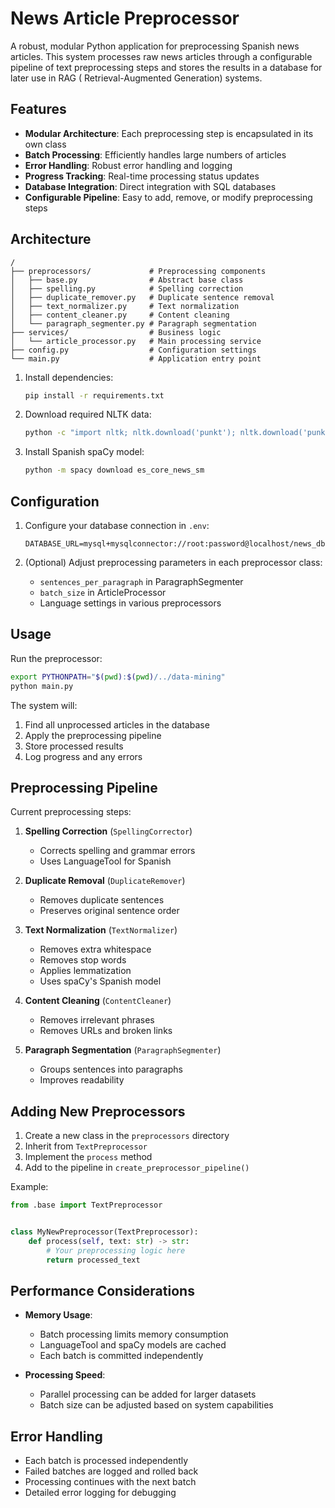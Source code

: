 # News Article Preprocessor

A robust, modular Python application for preprocessing Spanish news articles. This system processes raw news articles
through a configurable pipeline of text preprocessing steps and stores the results in a database for later use in RAG (
Retrieval-Augmented Generation) systems.

## Features

- **Modular Architecture**: Each preprocessing step is encapsulated in its own class
- **Batch Processing**: Efficiently handles large numbers of articles
- **Error Handling**: Robust error handling and logging
- **Progress Tracking**: Real-time processing status updates
- **Database Integration**: Direct integration with SQL databases
- **Configurable Pipeline**: Easy to add, remove, or modify preprocessing steps

## Architecture

```
/
├── preprocessors/             # Preprocessing components
│   ├── base.py                # Abstract base class
│   ├── spelling.py            # Spelling correction
│   ├── duplicate_remover.py   # Duplicate sentence removal
│   ├── text_normalizer.py     # Text normalization
│   ├── content_cleaner.py     # Content cleaning
│   └── paragraph_segmenter.py # Paragraph segmentation
├── services/                  # Business logic
│   └── article_processor.py   # Main processing service
├── config.py                  # Configuration settings
└── main.py                    # Application entry point
```

1. Install dependencies:
   ```bash
   pip install -r requirements.txt
   ```

2. Download required NLTK data:
   ```bash
   python -c "import nltk; nltk.download('punkt'); nltk.download('punkt_tab')"
   ```

3. Install Spanish spaCy model:
   ```bash
   python -m spacy download es_core_news_sm
   ```

## Configuration

1. Configure your database connection in `.env`:
   ```
   DATABASE_URL=mysql+mysqlconnector://root:password@localhost/news_db
   ```

2. (Optional) Adjust preprocessing parameters in each preprocessor class:
    - `sentences_per_paragraph` in ParagraphSegmenter
    - `batch_size` in ArticleProcessor
    - Language settings in various preprocessors

## Usage

Run the preprocessor:

```bash
export PYTHONPATH="$(pwd):$(pwd)/../data-mining"
python main.py
```

The system will:

1. Find all unprocessed articles in the database
2. Apply the preprocessing pipeline
3. Store processed results
4. Log progress and any errors

## Preprocessing Pipeline

Current preprocessing steps:

1. **Spelling Correction** (`SpellingCorrector`)
    - Corrects spelling and grammar errors
    - Uses LanguageTool for Spanish

2. **Duplicate Removal** (`DuplicateRemover`)
    - Removes duplicate sentences
    - Preserves original sentence order

3. **Text Normalization** (`TextNormalizer`)
    - Removes extra whitespace
    - Removes stop words
    - Applies lemmatization
    - Uses spaCy's Spanish model

4. **Content Cleaning** (`ContentCleaner`)
    - Removes irrelevant phrases
    - Removes URLs and broken links

5. **Paragraph Segmentation** (`ParagraphSegmenter`)
    - Groups sentences into paragraphs
    - Improves readability

## Adding New Preprocessors

1. Create a new class in the `preprocessors` directory
2. Inherit from `TextPreprocessor`
3. Implement the `process` method
4. Add to the pipeline in `create_preprocessor_pipeline()`

Example:

```python
from .base import TextPreprocessor


class MyNewPreprocessor(TextPreprocessor):
    def process(self, text: str) -> str:
        # Your preprocessing logic here
        return processed_text
```

## Performance Considerations

- **Memory Usage**:
    - Batch processing limits memory consumption
    - LanguageTool and spaCy models are cached
    - Each batch is committed independently

- **Processing Speed**:
    - Parallel processing can be added for larger datasets
    - Batch size can be adjusted based on system capabilities

## Error Handling

- Each batch is processed independently
- Failed batches are logged and rolled back
- Processing continues with the next batch
- Detailed error logging for debugging
